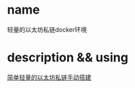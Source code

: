 # name
轻量的以太坊私链docker环境


# description && using
[简单轻量的以太坊私链手动搭建](https://blog.csdn.net/qq624202120/article/details/106931480)